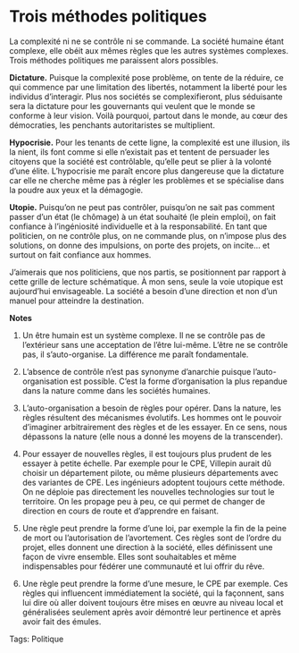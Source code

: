 # Trois méthodes politiques

La complexité ni ne se contrôle ni se commande. La société humaine étant complexe, elle obéit aux mêmes règles que les autres systèmes complexes. Trois méthodes politiques me paraissent alors possibles.

**Dictature.** Puisque la complexité pose problème, on tente de la réduire, ce qui commence par une limitation des libertés, notamment la liberté pour les individus d’interagir. Plus nos sociétés se complexifieront, plus séduisante sera la dictature pour les gouvernants qui veulent que le monde se conforme à leur vision. Voilà pourquoi, partout dans le monde, au cœur des démocraties, les penchants autoritaristes se multiplient.

**Hypocrisie.** Pour les tenants de cette ligne, la complexité est une illusion, ils la nient, ils font comme si elle n’existait pas et tentent de persuader les citoyens que la société est contrôlable, qu’elle peut se plier à la volonté d’une élite. L’hypocrisie me paraît encore plus dangereuse que la dictature car elle ne cherche même pas à régler les problèmes et se spécialise dans la poudre aux yeux et la démagogie.

**Utopie.** Puisqu’on ne peut pas contrôler, puisqu’on ne sait pas comment passer d’un état (le chômage) à un état souhaité (le plein emploi), on fait confiance à l’ingéniosité individuelle et à la responsabilité. En tant que politicien, on ne contrôle plus, on ne commande plus, on n’impose plus des solutions, on donne des impulsions, on porte des projets, on incite… et surtout on fait confiance aux hommes.

J’aimerais que nos politiciens, que nos partis, se positionnent par rapport à cette grille de lecture schématique. À mon sens, seule la voie utopique est aujourd’hui envisageable. La société a besoin d’une direction et non d’un manuel pour atteindre la destination.

**Notes**

1. Un être humain est un système complexe. Il ne se contrôle pas de l’extérieur sans une acceptation de l’être lui-même. L’être ne se contrôle pas, il s’auto-organise. La différence me paraît fondamentale.

2. L’absence de contrôle n’est pas synonyme d’anarchie puisque l’auto-organisation est possible. C’est la forme d’organisation la plus repandue dans la nature comme dans les sociétés humaines.

3. L’auto-organisation a besoin de règles pour opérer. Dans la nature, les règles résultent des mécanismes évolutifs. Les hommes ont le pouvoir d’imaginer arbitrairement des règles et de les essayer. En ce sens, nous dépassons la nature (elle nous a donné les moyens de la transcender).

4. Pour essayer de nouvelles règles, il est toujours plus prudent de les essayer à petite échelle. Par exemple pour le CPE, Villepin aurait dû choisir un département pilote, ou même plusieurs départements avec des variantes de CPE. Les ingénieurs adoptent toujours cette méthode. On ne déploie pas directement les nouvelles technologies sur tout le territoire. On les propage peu à peu, ce qui permet de changer de direction en cours de route et d’apprendre en faisant.

5. Une règle peut prendre la forme d’une loi, par exemple la fin de la peine de mort ou l’autorisation de l’avortement. Ces règles sont de l’ordre du projet, elles donnent une direction à la société, elles définissent une façon de vivre ensemble. Elles sont souhaitables et même indispensables pour fédérer une communauté et lui offrir du rêve.

6. Une règle peut prendre la forme d’une mesure, le CPE par exemple. Ces règles qui influencent immédiatement la société, qui la façonnent, sans lui dire où aller doivent toujours être mises en œuvre au niveau local et généralisées seulement après avoir démontré leur pertinence et après avoir fait des émules.

Tags: Politique